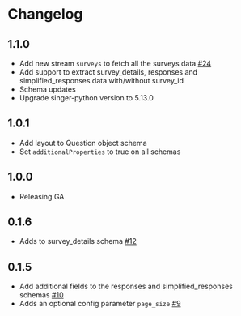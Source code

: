 # Changelog

## 1.1.0
  * Add new stream `surveys` to fetch all the surveys data [#24](https://github.com/singer-io/tap-surveymonkey/pull/24)
  * Add support to extract survey_details, responses and simplified_responses data with/without survey_id
  * Schema updates
  * Upgrade singer-python version to 5.13.0

## 1.0.1
  * Add layout to Question object schema
  * Set `additionalProperties` to true on all schemas

## 1.0.0
  * Releasing GA

## 0.1.6
  * Adds to survey_details schema [#12](https://github.com/singer-io/tap-surveymonkey/pull/12)

## 0.1.5
  * Add additional fields to the responses and simplified_responses schemas [#10](https://github.com/singer-io/tap-surveymonkey/pull/10)
  * Adds an optional config parameter `page_size` [#9](https://github.com/singer-io/tap-surveymonkey/pull/9)
